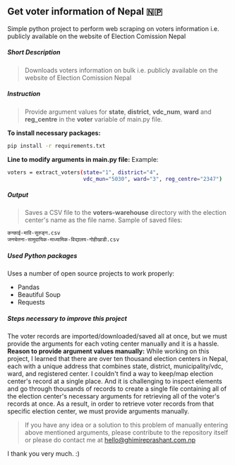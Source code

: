 ## Get voter information of Nepal 🇳🇵

Simple python project to perform web scraping on voters information
i.e. publicly available on the website of Election Comission Nepal

##### Short Description

> Downloads voters information on bulk
> i.e. publicly available on the website of Election Comission Nepal

##### Instruction

> Provide argument values for **state**, **district**, **vdc_num**, **ward**
> and **reg_centre** in the **voter** variable of main.py file.

**To install necessary packages:**

```sh
pip install -r requirements.txt
```

**Line to modify arguments in main.py file:**
Example:

```sh
voters = extract_voters(state="1", district="4",
                        vdc_mun="5030", ward="3", reg_centre="2347")
```

##### Output

> Saves a CSV file to the **voters-warehouse** directory
> with the election center's name as the file name.
> Sample of saved files:

```sh
कन्काई-मावि-सुरुङ्ग.csv
जनचेतना-सामुदायिक-माध्यामिक-विद्यालय-गोहीखाडी.csv
```

##### Used Python packages

Uses a number of open source projects to work properly:

- Pandas
- Beautiful Soup
- Requests

##### Steps necessary to improve this project

The voter records are imported/downloaded/saved all at once,
but we must provide the arguments for each voting center manually and it is a hassle.
**Reason to provide argument values manually:**
While working on this project, I learned that there are over ten thousand election centers in Nepal, each with a unique address that combines state, district, municipality/vdc, ward, and registered center. I couldn't find a way to keep/map election center's record at a single place. And it is challenging to inspect elements and go through thousands of records to create a single file containing all of the election center's necessary arguments for retrieving all of the voter's records at once. As a result, in order to retrieve voter records from that specific election center, we must provide arguments manually.

> If you have any idea or a solution to this problem of manually entering above mentioned arguments, please contribute to the repository itself or please do contact me at hello@ghimireprashant.com.np

I thank you very much. :)
